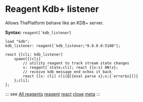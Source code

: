 # Reagent Kdb+ listener

Allows ThePlatform behave like an KDB+ server.

**Syntax:** ```reagent[`kdb_listener]```

```o
load "kdb";
kdb_listener: reagent[`kdb_listener;"0.0.0.0:5100"];

react {[cli: kdb_listener]
    spawn[{[cli]
        // utility reagent to track stream state changes
        s: reagent[`state;cli]; react {[x:s] 0N!x};
        // receive kdb message end echos it back
        react {[x: cli] cli[@[{eval parse x};x;{`error$x}]]}
    };cli];
};
```

::: see
[All reagents](/reference/types/reagents/overview.md)
[reagent](/verbs/concurrency/reagent.md)
[react](/verbs/concurrency/react.md)
[close](/verbs/concurrency/close.md)
[meta](/verbs/other/meta.md)
:::
